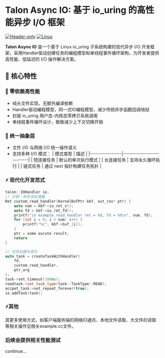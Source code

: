 # Talon Async IO: 基于 io_uring 的高性能异步 I/O 框架

[![Header-only](https://img.shields.io/badge/Header--only-Efficient-brightgreen)]()
[![Linux](https://img.shields.io/badge/Platform-Linux%20Kernel≥5.11-blue)](https://www.kernel.org/)

**Talon Async IO** 是一个基于 Linux io_uring 子系统构建的现代异步 I/O 开发框架，采用Handler驱动创建任务的编程模型和单线程事件循环架构，为开发者提供高性能、低延迟的 I/O 操作解决方案。

## 🌟 核心特性

### 🚀 零依赖高性能
- 纯头文件实现，无额外编译依赖
- Handler驱动编程模型，同一式IO编程模型，减少传统异步函数回调地狱
- 封装 io_uring 用户态-内核态零拷贝系统调用
- 单线程事件循环设计，极致减少上下文切换开销

### 🧩 统一抽象层
- 文件 I/O 与网络 I/O 统一操作语义
- 支持多种 I/O 模式：
  | 模式类型        | 描述                      |
  |----------------|--------------------------|
  | 短连接任务      | 默认的单次执行模式        |
  | 长连接任务      | 支持永久循环执行          |
  | 链式任务        | 通过 next 指针构建任务拓扑 |

### ⚡ 现代化开发范式

```cpp
talon::IOHandler io;
// 示例：异步读处理器
Ret custom_read_handler(KernelBufPtr kbf, out_res* ptr) {
    auto num = kbf->io_ret_v();
    auto fd = kbf->io_ret_fd();
    printf("in example_read_handler ret = %d, fd = %d\n", num, fd);
    for (int i = 0; i < num; i++) {
        printf("%c", kbf->buf_[i]);
    }
    ptr = some excute result;
    return 
}

// 任务创建与提交
auto task = createTaskWithHandler(
    fd, 
    custom_read_handler, 
    ptr_arg
);
task->set_timeout(100ms);
readtask->set_task_type(task::TaskType::READ);
accpet_task->set_repeat_forever(true);
io.addTask(task);
```

### ⚡其他
其更多使用方式，如客户端服务端的网络IO通讯、本地文件读取、大文件的读取等相关操作见相关example.cc文件。
### 后续会提供相关性能测试

continue...